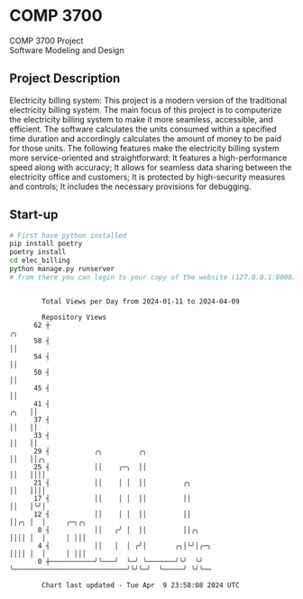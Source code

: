 # COMP 3700
COMP 3700 Project  
Software Modeling and Design
## Project Description
Electricity billing system: This project is a modern version of the traditional electricity billing system. The main focus of this project is to computerize the electricity billing system to make it more seamless, accessible, and efficient. The software calculates the units consumed within a specified time duration and accordingly calculates the amount of money to be paid for those units. The following features make the electricity billing system more service-oriented and straightforward: It features a high-performance speed along with accuracy; It allows for seamless data sharing between the electricity office and customers; It is protected by high-security measures and controls; It includes the necessary provisions for debugging.

## Start-up
```bash
# First have python installed
pip install poetry
poetry install
cd elec_billing
python manage.py runserver
# from there you can login to your copy of the website (127.0.0.1:8000), default creds are admin/admin
```

```

        Total Views per Day from 2024-01-11 to 2024-04-09

        Repository Views
      62 ┼                                                                         ╭╮
      58 ┤                                                                         ││
      54 ┤                                                                         ││
      50 ┤                                                                         ││
      45 ┤                                                                         ││
      41 ┤                                                                    ╭╮   ││
      37 ┤                                                                    ││   ││
      33 ┤                                                                    ││   ││
      29 ┤           ╭╮         ╭╮                                            ││   ││╭╮
      25 ┤           ││    ╭─╮  ││                                            ││   ││││
      21 ┤           ││    │ │  ││         ╭╮                                 ││   ││││
      17 ┤           ││    │ │  ││         ││                                 ││   │╰╯│
      12 ┤           ││    │ │  ││         ││                                 ││╭╮ │  │     ╭─╮╭╮
       8 ┤           ││   ╭╯ │  ││         ││╭╮                               ││││ │  │     │ │││
       4 ┤           ││   │  │ ╭╯│       ╭╮│╰╯│╭─╮                            ││││ │  │     │ │││
       0 ┼───────────╯╰───╯  ╰─╯ ╰───────╯╰╯  ╰╯ ╰────────────────────────────╯╰╯╰─╯  ╰─────╯ ╰╯╰──

        Chart last updated - Tue Apr  9 23:58:08 2024 UTC
        
```
